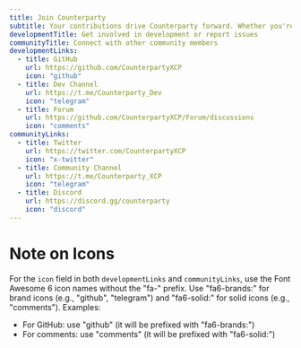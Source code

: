 ```yaml
---
title: Join Counterparty
subtitle: Your contributions drive Counterparty forward. Whether you're a developer, designer, or enthusiast, there's a place for you.
developmentTitle: Get involved in development or report issues
communityTitle: Connect with other community members
developmentLinks:
  - title: GitHub
    url: https://github.com/CounterpartyXCP
    icon: "github"
  - title: Dev Channel
    url: https://t.me/Counterparty_Dev
    icon: "telegram"
  - title: Forum
    url: https://github.com/CounterpartyXCP/Forum/discussions
    icon: "comments"
communityLinks:
  - title: Twitter
    url: https://twitter.com/CounterpartyXCP
    icon: "x-twitter"
  - title: Community Channel
    url: https://t.me/Counterparty_XCP
    icon: "telegram"
  - title: Discord
    url: https://discord.gg/counterparty
    icon: "discord"
---
```


# Note on Icons
For the `icon` field in both `developmentLinks` and `communityLinks`, use the Font Awesome 6 icon names without the "fa-" prefix. 
Use "fa6-brands:" for brand icons (e.g., "github", "telegram") and "fa6-solid:" for solid icons (e.g., "comments").
Examples:
- For GitHub: use "github" (it will be prefixed with "fa6-brands:")
- For comments: use "comments" (it will be prefixed with "fa6-solid:")
